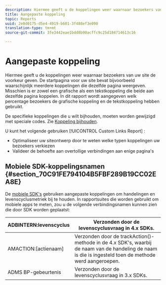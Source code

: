 ```yaml
---
description: Hiermee geeft u de koppelingen weer waarnaar bezoekers van uw site de voorkeur geven. De startpagina voor uw site bevat bijvoorbeeld waarschijnlijk meerdere koppelingen die dezelfde pagina weergeven. Misschien is er zowel een grafische als een tekstkoppeling die beide aan dezelfde pagina koppelen. In dit rapport wordt aangegeven welk percentage bezoekers de grafische koppeling en de tekstkoppeling hebben gebruikt.
title: Aangepaste koppeling
topic: Reports
uuid: 2e0d0175-d5e4-4919-b601-3f488ef3e090
translation-type: tm+mt
source-git-commit: 3fe3442eae1bdd8b90acffc9c25d184714613c16

---
```



# Aangepaste koppeling

Hiermee geeft u de koppelingen weer waarnaar bezoekers van uw site de voorkeur geven. De startpagina voor uw site bevat bijvoorbeeld waarschijnlijk meerdere koppelingen die dezelfde pagina weergeven. Misschien is er zowel een grafische als een tekstkoppeling die beide aan dezelfde pagina koppelen. In dit rapport wordt aangegeven welk percentage bezoekers de grafische koppeling en de tekstkoppeling hebben gebruikt.

De specifieke koppelingen die u wilt bijhouden, moeten worden gewijzigd met speciale codes. Zie [Koppeling bijhouden](https://docs.adobe.com/content/help/en/analytics/implementation/javascript-implementation/variables-analytics-reporting/config-var/s-linktrackvars.html).

U kunt het volgende gebruiken [!UICONTROL Custom Links Report] :

* Optimaliseer uw siteontwerp door te weten welke typen koppelingen uw bezoekers verkiezen
* Valideer de behoefte aan overtollige verbindingen aan enige pagina&#39;s

## Mobiele SDK-koppelingsnamen {#section_70C91FE794104B5FBF289B19CC02EA8E}

De [mobiele SDK&#39;s](https://docs.adobe.com/content/help/en/mobile-services/using/home.html) gebruiken aangepaste koppelingen om handelingen en levenscyclusmetriek bij te houden. In rapportsuites die worden gebruikt om mobiele apps te meten, zou u de volgende verbindingsnamen kunnen zien die door SDK worden geplaatst:

| ADBINTERN:levenscyclus | Verzonden door de levenscyclusvraag in 4.x SDKs. |
|---|---|
| AMACTION:[actienaam] | Verzonden door de trackAction()-methode in de 4.x SDK&#39;s, waarbij de naam van de handeling de naam is die is ingesteld toen de methode werd aangeroepen. |
| ADMS BP-gebeurtenis | Verzonden door de levenscyclusvraag in 3.x SDKs. |

